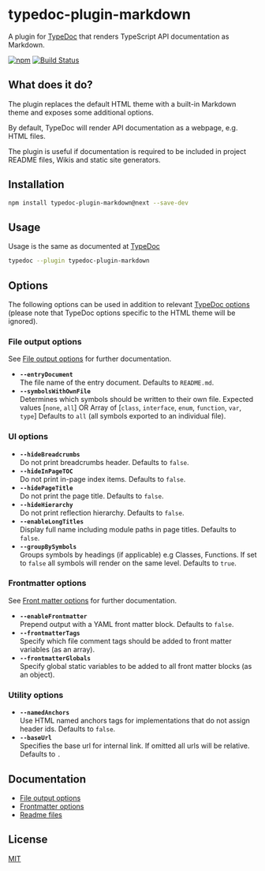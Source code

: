 # typedoc-plugin-markdown

A plugin for [TypeDoc](https://github.com/TypeStrong/typedoc) that renders TypeScript API documentation as Markdown.

[![npm](https://img.shields.io/npm/v/typedoc-plugin-markdown.svg)](https://www.npmjs.com/package/typedoc-plugin-markdown)
[![Build Status](https://github.com/tgreyuk/typedoc-plugin-markdown/actions/workflows/ci.yml/badge.svg?branch=master)](https://github.com/tgreyuk/typedoc-plugin-markdown/actions/workflows/ci.yml)

## What does it do?

The plugin replaces the default HTML theme with a built-in Markdown theme and exposes some additional options.

By default, TypeDoc will render API documentation as a webpage, e.g. HTML files.

The plugin is useful if documentation is required to be included in project README files, Wikis and static site generators.

## Installation

```bash
npm install typedoc-plugin-markdown@next --save-dev
```

## Usage

Usage is the same as documented at [TypeDoc](https://typedoc.org/guides/installation/#command-line-interface)

```bash
typedoc --plugin typedoc-plugin-markdown
```

## Options

The following options can be used in addition to relevant [TypeDoc options](https://typedoc.org/guides/options/)
(please note that TypeDoc options specific to the HTML theme will be ignored).

### File output options

See [File output options](./docs/file-output-options.md) for further documentation.

- **`--entryDocument`**<br>
  The file name of the entry document. Defaults to `README.md`.
- **`--symbolsWithOwnFile`**<br>
  Determines which symbols should be written to their own file. Expected values [`none`, `all`] OR Array of [`class`, `interface`, `enum`, `function`, `var`, `type`] Defaults to `all` (all symbols exported to an individual file).

### UI options

- **`--hideBreadcrumbs`**<br>
  Do not print breadcrumbs header. Defaults to `false`.
- **`--hideInPageTOC`**<br>
  Do not print in-page index items. Defaults to `false`.
- **`--hidePageTitle`**<br>
  Do not print the page title. Defaults to `false`.
- **`--hideHierarchy`**<br>
  Do not print reflection hierarchy. Defaults to `false`.
- **`--enableLongTitles`**<br>
  Display full name including module paths in page titles. Defaults to `false`.
- **`--groupBySymbols`**<br>
  Groups symbols by headings (if applicable) e.g Classes, Functions. If set to `false` all symbols will render on the same level. Defaults to `true`.

### Frontmatter options

See [Front matter options](./docs/frontmatter.md) for further documentation.

- **`--enableFrontmatter`**<br>
  Prepend output with a YAML front matter block. Defaults to `false`.
- **`--frontmatterTags`**<br>
  Specify which file comment tags should be added to front matter variables (as an array).
- **`--frontmatterGlobals`**<br>
  Specify global static variables to be added to all front matter blocks (as an object).

### Utility options

- **`--namedAnchors`**<br>
  Use HTML named anchors tags for implementations that do not assign header ids. Defaults to `false`.
- **`--baseUrl`**<br>
  Specifies the base url for internal link. If omitted all urls will be relative. Defaults to `.`

## Documentation

- [File output options](./docs/file-output-options.md)
- [Frontmatter options](./docs/frontmatter.md)
- [Readme files](./docs/readme-files.md)

## License

[MIT](https://github.com/tgreyuk/typedoc-plugin-markdown/blob/master/LICENSE)

